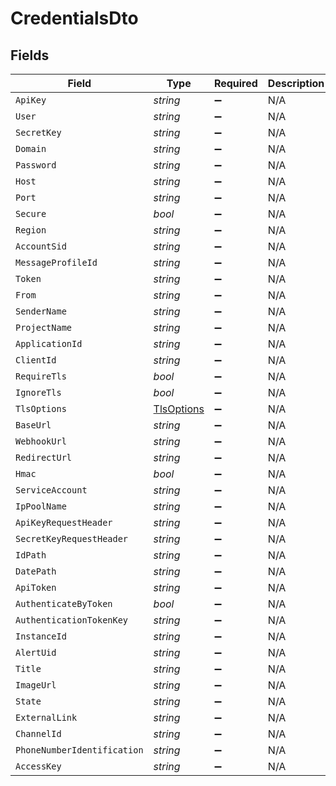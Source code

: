 # CredentialsDto


## Fields

| Field                                               | Type                                                | Required                                            | Description                                         |
| --------------------------------------------------- | --------------------------------------------------- | --------------------------------------------------- | --------------------------------------------------- |
| `ApiKey`                                            | *string*                                            | :heavy_minus_sign:                                  | N/A                                                 |
| `User`                                              | *string*                                            | :heavy_minus_sign:                                  | N/A                                                 |
| `SecretKey`                                         | *string*                                            | :heavy_minus_sign:                                  | N/A                                                 |
| `Domain`                                            | *string*                                            | :heavy_minus_sign:                                  | N/A                                                 |
| `Password`                                          | *string*                                            | :heavy_minus_sign:                                  | N/A                                                 |
| `Host`                                              | *string*                                            | :heavy_minus_sign:                                  | N/A                                                 |
| `Port`                                              | *string*                                            | :heavy_minus_sign:                                  | N/A                                                 |
| `Secure`                                            | *bool*                                              | :heavy_minus_sign:                                  | N/A                                                 |
| `Region`                                            | *string*                                            | :heavy_minus_sign:                                  | N/A                                                 |
| `AccountSid`                                        | *string*                                            | :heavy_minus_sign:                                  | N/A                                                 |
| `MessageProfileId`                                  | *string*                                            | :heavy_minus_sign:                                  | N/A                                                 |
| `Token`                                             | *string*                                            | :heavy_minus_sign:                                  | N/A                                                 |
| `From`                                              | *string*                                            | :heavy_minus_sign:                                  | N/A                                                 |
| `SenderName`                                        | *string*                                            | :heavy_minus_sign:                                  | N/A                                                 |
| `ProjectName`                                       | *string*                                            | :heavy_minus_sign:                                  | N/A                                                 |
| `ApplicationId`                                     | *string*                                            | :heavy_minus_sign:                                  | N/A                                                 |
| `ClientId`                                          | *string*                                            | :heavy_minus_sign:                                  | N/A                                                 |
| `RequireTls`                                        | *bool*                                              | :heavy_minus_sign:                                  | N/A                                                 |
| `IgnoreTls`                                         | *bool*                                              | :heavy_minus_sign:                                  | N/A                                                 |
| `TlsOptions`                                        | [TlsOptions](../../Models/Components/TlsOptions.md) | :heavy_minus_sign:                                  | N/A                                                 |
| `BaseUrl`                                           | *string*                                            | :heavy_minus_sign:                                  | N/A                                                 |
| `WebhookUrl`                                        | *string*                                            | :heavy_minus_sign:                                  | N/A                                                 |
| `RedirectUrl`                                       | *string*                                            | :heavy_minus_sign:                                  | N/A                                                 |
| `Hmac`                                              | *bool*                                              | :heavy_minus_sign:                                  | N/A                                                 |
| `ServiceAccount`                                    | *string*                                            | :heavy_minus_sign:                                  | N/A                                                 |
| `IpPoolName`                                        | *string*                                            | :heavy_minus_sign:                                  | N/A                                                 |
| `ApiKeyRequestHeader`                               | *string*                                            | :heavy_minus_sign:                                  | N/A                                                 |
| `SecretKeyRequestHeader`                            | *string*                                            | :heavy_minus_sign:                                  | N/A                                                 |
| `IdPath`                                            | *string*                                            | :heavy_minus_sign:                                  | N/A                                                 |
| `DatePath`                                          | *string*                                            | :heavy_minus_sign:                                  | N/A                                                 |
| `ApiToken`                                          | *string*                                            | :heavy_minus_sign:                                  | N/A                                                 |
| `AuthenticateByToken`                               | *bool*                                              | :heavy_minus_sign:                                  | N/A                                                 |
| `AuthenticationTokenKey`                            | *string*                                            | :heavy_minus_sign:                                  | N/A                                                 |
| `InstanceId`                                        | *string*                                            | :heavy_minus_sign:                                  | N/A                                                 |
| `AlertUid`                                          | *string*                                            | :heavy_minus_sign:                                  | N/A                                                 |
| `Title`                                             | *string*                                            | :heavy_minus_sign:                                  | N/A                                                 |
| `ImageUrl`                                          | *string*                                            | :heavy_minus_sign:                                  | N/A                                                 |
| `State`                                             | *string*                                            | :heavy_minus_sign:                                  | N/A                                                 |
| `ExternalLink`                                      | *string*                                            | :heavy_minus_sign:                                  | N/A                                                 |
| `ChannelId`                                         | *string*                                            | :heavy_minus_sign:                                  | N/A                                                 |
| `PhoneNumberIdentification`                         | *string*                                            | :heavy_minus_sign:                                  | N/A                                                 |
| `AccessKey`                                         | *string*                                            | :heavy_minus_sign:                                  | N/A                                                 |